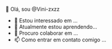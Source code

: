 👋 Olá, sou @Vini-zxzz
- 👀 Estou interessado em ...
- 🌱 Atualmente estou aprendendo...
- 💞️ Procuro colaborar em ...
- 📫 Como entrar em contato comigo ...
